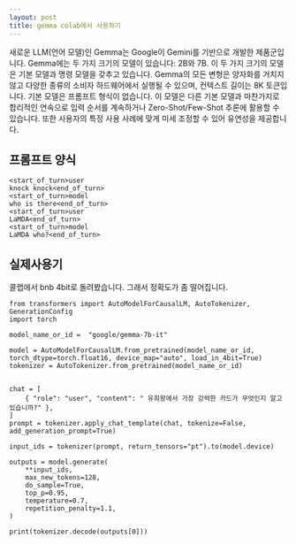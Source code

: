 ```yaml
---
layout: post
title: gemma colab에서 사용하기
---
```



새로운 LLM(언어 모델)인 Gemma는 Google이 Gemini를 기반으로 개발한 제품군입니다. Gemma에는 두 가지 크기의 모델이 있습니다: 2B와 7B. 이 두 가지 크기의 모델은 기본 모델과 명령 모델을 갖추고 있습니다. Gemma의 모든 변형은 양자화를 거치지 않고 다양한 종류의 소비자 하드웨어에서 실행될 수 있으며, 컨텍스트 길이는 8K 토큰입니다.
기본 모델은 프롬프트 형식이 없습니다. 이 모델은 다른 기본 모델과 마찬가지로 합리적인 연속으로 입력 순서를 계속하거나 Zero-Shot/Few-Shot 추론에 활용할 수 있습니다. 또한 사용자의 특정 사용 사례에 맞게 미세 조정할 수 있어 유연성을 제공합니다.



## 프롬프트 양식
```
<start_of_turn>user
knock knock<end_of_turn>
<start_of_turn>model
who is there<end_of_turn>
<start_of_turn>user
LaMDA<end_of_turn>
<start_of_turn>model
LaMDA who?<end_of_turn>
```

## 실제사용기

콜랩에서 bnb 4bit로 돌려봤습니다. 그래서 정확도가 좀 떨어집니다. 

```
from transformers import AutoModelForCausalLM, AutoTokenizer, GenerationConfig
import torch

model_name_or_id =  "google/gemma-7b-it"

model = AutoModelForCausalLM.from_pretrained(model_name_or_id, torch_dtype=torch.float16, device_map="auto", load_in_4bit=True)
tokenizer = AutoTokenizer.from_pretrained(model_name_or_id)


chat = [
    { "role": "user", "content": " 유희왕에서 가장 강력한 카드가 무엇인지 알고 있습니까?" },
]
prompt = tokenizer.apply_chat_template(chat, tokenize=False, add_generation_prompt=True)

input_ids = tokenizer(prompt, return_tensors="pt").to(model.device)

outputs = model.generate(
    **input_ids,
    max_new_tokens=128,
    do_sample=True,
    top_p=0.95,
    temperature=0.7,
    repetition_penalty=1.1,
)

print(tokenizer.decode(outputs[0]))
```

